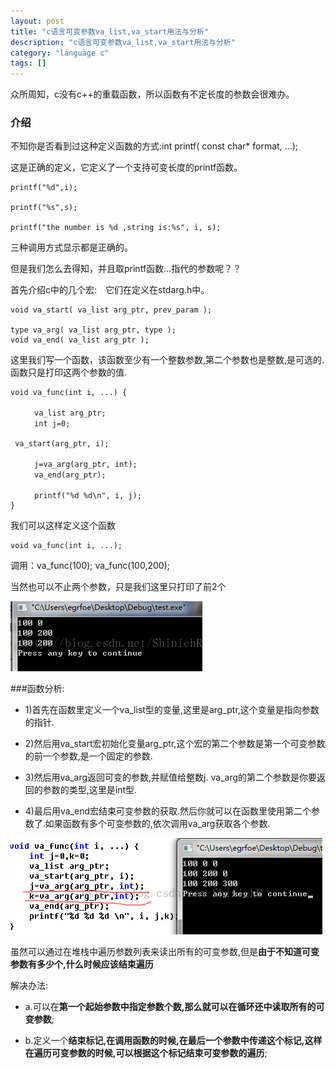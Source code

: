```yaml
---
layout: post
title: "c语言可变参数va_list,va_start用法与分析"
description: "c语言可变参数va_list,va_start用法与分析"
category: "language c"
tags: []
---
```


众所周知，c没有c++的重载函数，所以函数有不定长度的参数会很难办。

### 介绍

不知你是否看到过这种定义函数的方式:int printf( const char* format, ...);

这是正确的定义，它定义了一个支持可变长度的printf函数。

	printf("%d",i); 
	
	printf("%s",s); 
	
	printf("the number is %d ,string is:%s", i, s);

三种调用方式显示都是正确的。

但是我们怎么去得知，并且取printf函数...指代的参数呢？？

首先介绍c中的几个宏:　它们在定义在stdarg.h中。

	void va_start( va_list arg_ptr, prev_param );
	
	type va_arg( va_list arg_ptr, type ); 
	void va_end( va_list arg_ptr );

这里我们写一个函数，该函数至少有一个整数参数,第二个参数也是整数,是可选的.函数只是打印这两个参数的值.

	void va_func(int i, ...) { 
	
	　　  va_list arg_ptr; 
	　　  int j=0; 
	
	 va_start(arg_ptr, i); 
	
	　  　j=va_arg(arg_ptr, int); 
	　  　va_end(arg_ptr); 
	
	　  　printf("%d %d\n", i, j); 
	}

我们可以这样定义这个函数

	void va_func(int i, ...);

调用：va\_func(100); va\_func(100,200);

当然也可以不止两个参数，只是我们这里只打印了前2个

![var_func_test1](/images/var_func_test1.png)

###函数分析:


* 1)首先在函数里定义一个va\_list型的变量,这里是arg\_ptr,这个变量是指向参数的指针. 

* 2)然后用va\_start宏初始化变量arg\_ptr,这个宏的第二个参数是第一个可变参数的前一个参数,是一个固定的参数. 

* 3)然后用va\_arg返回可变的参数,并赋值给整数j. va\_arg的第二个参数是你要返回的参数的类型,这里是int型.

* 4)最后用va\_end宏结束可变参数的获取.然后你就可以在函数里使用第二个参数了.如果函数有多个可变参数的,依次调用va\_arg获取各个参数.


![var_func_test1](/images/var_func_test2.png)

虽然可以通过在堆栈中遍历参数列表来读出所有的可变参数,但是**由于不知道可变参数有多少个,什么时候应该结束遍历**

解决办法:

* a.可以在**第一个起始参数中指定参数个数,那么就可以在循环还中读取所有的可变参数**;

* b.定义一个**结束标记,在调用函数的时候,在最后一个参数中传递这个标记,这样在遍历可变参数的时候,可以根据这个标记结束可变参数的遍历**;

